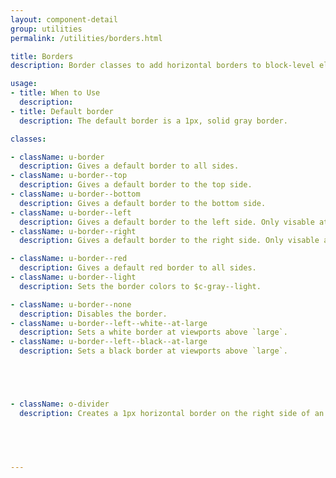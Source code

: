 ```yaml
---
layout: component-detail
group: utilities
permalink: /utilities/borders.html

title: Borders
description: Border classes to add horizontal borders to block-level elements.

usage:
- title: When to Use
  description: 
- title: Default border
  description: The default border is a 1px, solid gray border.

classes:

- className: u-border
  description: Gives a default border to all sides.
- className: u-border--top
  description: Gives a default border to the top side.
- className: u-border--bottom
  description: Gives a default border to the bottom side.
- className: u-border--left
  description: Gives a default border to the left side. Only visable at viewports larger then `medium`.
- className: u-border--right
  description: Gives a default border to the right side. Only visable at viewports larger then `medium`.

- className: u-border--red
  description: Gives a default red border to all sides.
- className: u-border--light
  description: Sets the border colors to $c-gray--light.

- className: u-border--none
  description: Disables the border.
- className: u-border--left--white--at-large
  description: Sets a white border at viewports above `large`.
- className: u-border--left--black--at-large
  description: Sets a black border at viewports above `large`.





- className: o-divider
  description: Creates a 1px horizontal border on the right side of an element for dividing side-by-side text blocks/spans.
  




---
```

